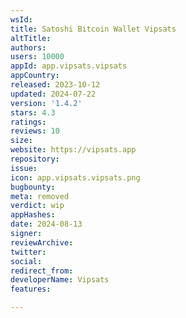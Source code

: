 ```yaml
---
wsId: 
title: Satoshi Bitcoin Wallet Vipsats
altTitle: 
authors: 
users: 10000
appId: app.vipsats.vipsats
appCountry: 
released: 2023-10-12
updated: 2024-07-22
version: '1.4.2'
stars: 4.3
ratings: 
reviews: 10
size: 
website: https://vipsats.app
repository: 
issue: 
icon: app.vipsats.vipsats.png
bugbounty: 
meta: removed
verdict: wip
appHashes: 
date: 2024-08-13
signer: 
reviewArchive: 
twitter: 
social: 
redirect_from: 
developerName: Vipsats
features: 

---
```


